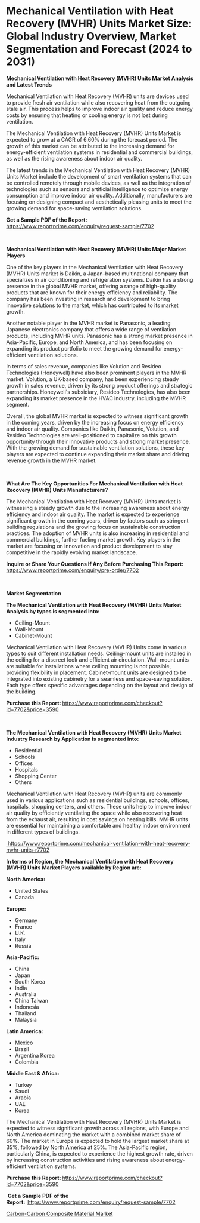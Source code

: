 <p><h1>Mechanical Ventilation with Heat Recovery (MVHR) Units Market Size: Global Industry Overview, Market Segmentation and Forecast (2024 to 2031)</h1></p><p><strong>Mechanical Ventilation with Heat Recovery (MVHR) Units Market Analysis and Latest Trends</strong></p>
<p><p>Mechanical Ventilation with Heat Recovery (MVHR) units are devices used to provide fresh air ventilation while also recovering heat from the outgoing stale air. This process helps to improve indoor air quality and reduce energy costs by ensuring that heating or cooling energy is not lost during ventilation.</p><p>The Mechanical Ventilation with Heat Recovery (MVHR) Units Market is expected to grow at a CAGR of 6.60% during the forecast period. The growth of this market can be attributed to the increasing demand for energy-efficient ventilation systems in residential and commercial buildings, as well as the rising awareness about indoor air quality.</p><p>The latest trends in the Mechanical Ventilation with Heat Recovery (MVHR) Units Market include the development of smart ventilation systems that can be controlled remotely through mobile devices, as well as the integration of technologies such as sensors and artificial intelligence to optimize energy consumption and improve indoor air quality. Additionally, manufacturers are focusing on designing compact and aesthetically pleasing units to meet the growing demand for space-saving ventilation solutions.</p></p>
<p><strong>Get a Sample PDF of the Report:&nbsp;</strong> <a href="https://www.reportprime.com/enquiry/request-sample/7702">https://www.reportprime.com/enquiry/request-sample/7702</a></p>
<p>&nbsp;</p>
<p><strong>Mechanical Ventilation with Heat Recovery (MVHR) Units Major Market Players</strong></p>
<p><p>One of the key players in the Mechanical Ventilation with Heat Recovery (MVHR) Units market is Daikin, a Japan-based multinational company that specializes in air conditioning and refrigeration systems. Daikin has a strong presence in the global MVHR market, offering a range of high-quality products that are known for their energy efficiency and reliability. The company has been investing in research and development to bring innovative solutions to the market, which has contributed to its market growth.</p><p>Another notable player in the MVHR market is Panasonic, a leading Japanese electronics company that offers a wide range of ventilation products, including MVHR units. Panasonic has a strong market presence in Asia-Pacific, Europe, and North America, and has been focusing on expanding its product portfolio to meet the growing demand for energy-efficient ventilation solutions.</p><p>In terms of sales revenue, companies like Volution and Resideo Technologies (Honeywell) have also been prominent players in the MVHR market. Volution, a UK-based company, has been experiencing steady growth in sales revenue, driven by its strong product offerings and strategic partnerships. Honeywell's subsidiary, Resideo Technologies, has also been expanding its market presence in the HVAC industry, including the MVHR segment.</p><p>Overall, the global MVHR market is expected to witness significant growth in the coming years, driven by the increasing focus on energy efficiency and indoor air quality. Companies like Daikin, Panasonic, Volution, and Resideo Technologies are well-positioned to capitalize on this growth opportunity through their innovative products and strong market presence. With the growing demand for sustainable ventilation solutions, these key players are expected to continue expanding their market share and driving revenue growth in the MVHR market.</p></p>
<p>&nbsp;</p>
<p><strong>What Are The Key Opportunities For Mechanical Ventilation with Heat Recovery (MVHR) Units Manufacturers?</strong></p>
<p><p>The Mechanical Ventilation with Heat Recovery (MVHR) Units market is witnessing a steady growth due to the increasing awareness about energy efficiency and indoor air quality. The market is expected to experience significant growth in the coming years, driven by factors such as stringent building regulations and the growing focus on sustainable construction practices. The adoption of MVHR units is also increasing in residential and commercial buildings, further fueling market growth. Key players in the market are focusing on innovation and product development to stay competitive in the rapidly evolving market landscape.</p></p>
<p><strong>Inquire or Share Your Questions If Any Before Purchasing This Report:</strong> <a href="https://www.reportprime.com/enquiry/pre-order/7702">https://www.reportprime.com/enquiry/pre-order/7702</a></p>
<p>&nbsp;</p>
<p><strong>Market Segmentation</strong></p>
<p><strong>The Mechanical Ventilation with Heat Recovery (MVHR) Units Market Analysis by types is segmented into:</strong></p>
<p><ul><li>Ceiling-Mount</li><li>Wall-Mount</li><li>Cabinet-Mount</li></ul></p>
<p><p>Mechanical Ventilation with Heat Recovery (MVHR) Units come in various types to suit different installation needs. Ceiling-mount units are installed in the ceiling for a discreet look and efficient air circulation. Wall-mount units are suitable for installations where ceiling mounting is not possible, providing flexibility in placement. Cabinet-mount units are designed to be integrated into existing cabinetry for a seamless and space-saving solution. Each type offers specific advantages depending on the layout and design of the building.</p></p>
<p><strong>Purchase this Report:&nbsp;</strong><a href="https://www.reportprime.com/checkout?id=7702&price=3590">https://www.reportprime.com/checkout?id=7702&price=3590</a></p>
<p>&nbsp;</p>
<p><strong>The Mechanical Ventilation with Heat Recovery (MVHR) Units Market Industry Research by Application is segmented into:</strong></p>
<p><ul><li>Residential</li><li>Schools</li><li>Offices</li><li>Hospitals</li><li>Shopping Center</li><li>Others</li></ul></p>
<p><p>Mechanical Ventilation with Heat Recovery (MVHR) units are commonly used in various applications such as residential buildings, schools, offices, hospitals, shopping centers, and others. These units help to improve indoor air quality by efficiently ventilating the space while also recovering heat from the exhaust air, resulting in cost savings on heating bills. MVHR units are essential for maintaining a comfortable and healthy indoor environment in different types of buildings.</p></p>
<p><a href="https://www.reportprime.com/mechanical-ventilation-with-heat-recovery-mvhr-units-r7702">&nbsp;https://www.reportprime.com/mechanical-ventilation-with-heat-recovery-mvhr-units-r7702</a></p>
<p><strong>In terms of Region, the Mechanical Ventilation with Heat Recovery (MVHR) Units Market Players available by Region are:</strong></p>
<p>
    <p> <strong> North America: </strong>
        <ul>
            <li>United States</li>
            <li>Canada</li>
        </ul>
        </p> 
    <p> <strong> Europe: </strong>
        <ul>
            <li>Germany</li>
            <li>France</li>
            <li>U.K.</li>
            <li>Italy</li>
            <li>Russia</li>
        </ul>
        </p> 
    <p> <strong> Asia-Pacific: </strong>
        <ul>
            <li>China</li>
            <li>Japan</li>
            <li>South Korea</li>
            <li>India</li>
            <li>Australia</li>
            <li>China Taiwan</li>
            <li>Indonesia</li>
            <li>Thailand</li>
            <li>Malaysia</li>
        </ul>
        </p> 
    <p> <strong> Latin America: </strong>
        <ul>
            <li>Mexico</li>
            <li>Brazil</li>
            <li>Argentina Korea</li>
            <li>Colombia</li>
        </ul>
        </p> 
    <p> <strong> Middle East & Africa: </strong>
        <ul>
            <li>Turkey</li>
            <li>Saudi</li>
            <li>Arabia</li>
            <li>UAE</li>
            <li>Korea</li>
        </ul>
    </p>
    </p>
<p><p>The Mechanical Ventilation with Heat Recovery (MVHR) Units Market is expected to witness significant growth across all regions, with Europe and North America dominating the market with a combined market share of 60%. The market in Europe is expected to hold the largest market share at 35%, followed by North America at 25%. The Asia-Pacific region, particularly China, is expected to experience the highest growth rate, driven by increasing construction activities and rising awareness about energy-efficient ventilation systems.</p></p>
<p><strong>Purchase this Report: </strong><a href="https://www.reportprime.com/checkout?id=7702&price=3590">https://www.reportprime.com/checkout?id=7702&price=3590</a></p>
<p>&nbsp;<strong>Get a Sample PDF of the Report:&nbsp;&nbsp;</strong><a href="https://www.reportprime.com/enquiry/request-sample/7702">https://www.reportprime.com/enquiry/request-sample/7702</a></p>
<p><strong></strong></p>
<p><p><a href="https://changeable-paste-463.notion.site/Carbon-Carbon-Composite-Material-Market-Comprehensive-Assessment-by-Type-Application-and-Geograph-6699679eea1742468205ae154f491f21">Carbon-Carbon Composite Material Market</a></p></p>